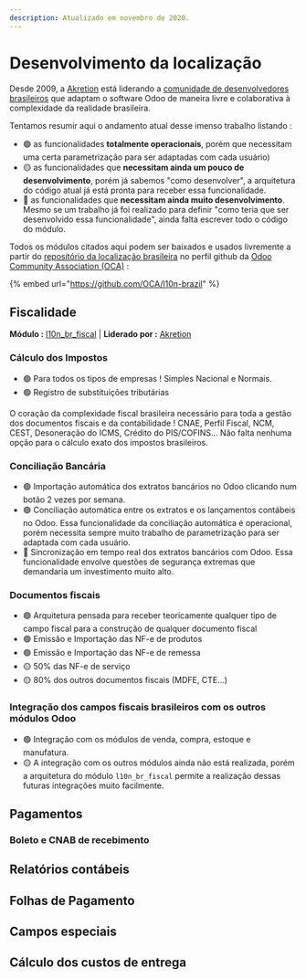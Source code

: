 ```yaml
---
description: Atualizado em novembro de 2020.
---
```


# Desenvolvimento da localização

Desde 2009, a [Akretion](https://github.com/akretion) está liderando a [comunidade de desenvolvedores brasileiros](https://github.com/OCA/l10n-brazil/graphs/contributors) que adaptam o software Odoo de maneira livre e colaborativa à complexidade da realidade brasileira.

Tentamos resumir aqui o andamento atual desse imenso trabalho listando :

* 🟢 as funcionalidades **totalmente operacionais**, porém que necessitam uma certa parametrização para ser adaptadas com cada usuário\)
* 🟡 as funcionalidades que **necessitam ainda um pouco de desenvolvimento**, porém já sabemos "como desenvolver", a arquitetura do código atual já está pronta para receber essa funcionalidade.
* 🔴 as funcionalidades que **necessitam ainda muito desenvolvimento**. Mesmo se um trabalho já foi realizado para definir "como teria que ser desenvolvido essa funcionalidade", ainda falta escrever todo o código do módulo.

Todos os módulos citados aqui podem ser baixados e usados livremente a partir do [repositório da localização brasileira](https://github.com/OCA/l10n-brazil) no perfil github da [Odoo Community Association \(OCA\)](https://odoo-community.org/) :

{% embed url="https://github.com/OCA/l10n-brazil" %}

## Fiscalidade

**Módulo :** [l10n\_br\_fiscal](https://github.com/OCA/l10n-brazil/tree/12.0/l10n_br_fiscal) \| **Liderado por :** [Akretion](https://github.com/akretion)

### Cálculo dos Impostos

* 🟢 Para todos os tipos de empresas ! Simples Nacional e Normais.
* 🟢 Registro de substituições tributárias

O coração da complexidade fiscal brasileira necessário para toda a gestão dos documentos fiscais e da contabilidade ! CNAE, Perfil Fiscal, NCM, CEST, Desoneração do ICMS, Crédito do PIS/COFINS... Não falta nenhuma opção para o cálculo exato dos impostos brasileiros.

### Conciliação Bancária

* 🟢 Importação automática dos extratos bancários no Odoo clicando num botão 2 vezes por semana.
* 🟢 Conciliação automática entre os extratos e os lançamentos contábeis no Odoo. Essa funcionalidade da conciliação automática é operacional, porém necessita sempre muito trabalho de parametrização para ser adaptada com cada usuário.
* 🔴 Sincronização em tempo real dos extratos bancários com Odoo. Essa funcionalidade envolve questões de segurança extremas que demandaria um investimento muito alto.

### Documentos fiscais

* 🟢 Arquitetura pensada para receber teoricamente qualquer tipo de campo fiscal para a construção de qualquer documento fiscal
* 🟢 Emissão e Importação das NF-e de produtos
* 🟢 Emissão e Importação das NF-e de remessa
* 🟡 50% das NF-e de serviço
* 🟡 80% dos outros documentos fiscais \(MDFE, CTE...\)

### Integração dos campos fiscais brasileiros com os outros módulos Odoo

* 🟢 Integração com os módulos de venda, compra, estoque e manufatura.
* 🟡 A integração com os outros módulos ainda não está realizada, porém a arquitetura do módulo `l10n_br_fiscal` permite a realização dessas futuras integrações muito facilmente.

## Pagamentos

### Boleto e CNAB de recebimento





## Relatórios contábeis

## Folhas de Pagamento

## Campos especiais

## Cálculo dos custos de entrega



